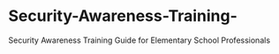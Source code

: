 # Security-Awareness-Training-
Security Awareness Training Guide for Elementary School Professionals 
